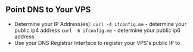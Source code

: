 ## Point DNS to Your VPS
- Determine your IP Address(es):
  `curl -4 ifconfig.me` - determine your public ip4 address
  `curl -6 ifconfig.me` - determine your public ip6 address
- Use your DNS Registrar Interface to register your VPS's public IP to 
